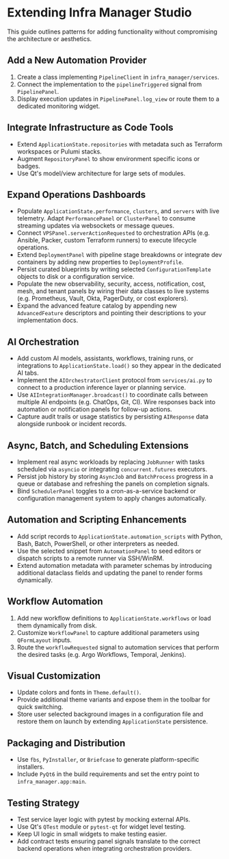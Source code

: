 # Extending Infra Manager Studio

This guide outlines patterns for adding functionality without compromising the
architecture or aesthetics.

## Add a New Automation Provider

1. Create a class implementing `PipelineClient` in `infra_manager/services`.
2. Connect the implementation to the `pipelineTriggered` signal from
   `PipelinePanel`.
3. Display execution updates in `PipelinePanel.log_view` or route them to a
   dedicated monitoring widget.

## Integrate Infrastructure as Code Tools

- Extend `ApplicationState.repositories` with metadata such as Terraform
  workspaces or Pulumi stacks.
- Augment `RepositoryPanel` to show environment specific icons or badges.
- Use Qt's model/view architecture for large sets of modules.

## Expand Operations Dashboards

- Populate `ApplicationState.performance`, `clusters`, and `servers` with live
  telemetry. Adapt `PerformancePanel` or `ClusterPanel` to consume streaming
  updates via websockets or message queues.
- Connect `VPSPanel.serverActionRequested` to orchestration APIs (e.g. Ansible,
  Packer, custom Terraform runners) to execute lifecycle operations.
- Extend `DeploymentPanel` with pipeline stage breakdowns or integrate dev
  containers by adding new properties to `DeploymentProfile`.
- Persist curated blueprints by writing selected `ConfigurationTemplate`
  objects to disk or a configuration service.
- Populate the new observability, security, access, notification, cost, mesh,
  and tenant panels by wiring their data classes to live systems (e.g. Prometheus,
  Vault, Okta, PagerDuty, or cost explorers).
- Expand the advanced feature catalog by appending new `AdvancedFeature`
  descriptors and pointing their descriptions to your implementation docs.

## AI Orchestration

- Add custom AI models, assistants, workflows, training runs, or integrations to
  `ApplicationState.load()` so they appear in the dedicated AI tabs.
- Implement the `AIOrchestratorClient` protocol from `services/ai.py` to connect
  to a production inference layer or planning service.
- Use `AIIntegrationManager.broadcast()` to coordinate calls between multiple
  AI endpoints (e.g. ChatOps, Git, CI). Wire responses back into automation or
  notification panels for follow-up actions.
- Capture audit trails or usage statistics by persisting `AIResponse` data
  alongside runbook or incident records.

## Async, Batch, and Scheduling Extensions

- Implement real async workloads by replacing `JobRunner` with tasks scheduled
  via `asyncio` or integrating `concurrent.futures` executors.
- Persist job history by storing `AsyncJob` and `BatchProcess` progress in a
  queue or database and refreshing the panels on completion signals.
- Bind `SchedulerPanel` toggles to a cron-as-a-service backend or configuration
  management system to apply changes automatically.

## Automation and Scripting Enhancements

- Add script records to `ApplicationState.automation_scripts` with Python,
  Bash, Batch, PowerShell, or other interpreters as needed.
- Use the selected snippet from `AutomationPanel` to seed editors or dispatch
  scripts to a remote runner via SSH/WinRM.
- Extend automation metadata with parameter schemas by introducing additional
  dataclass fields and updating the panel to render forms dynamically.

## Workflow Automation

1. Add new workflow definitions to `ApplicationState.workflows` or load them
   dynamically from disk.
2. Customize `WorkflowPanel` to capture additional parameters using `QFormLayout`
   inputs.
3. Route the `workflowRequested` signal to automation services that perform the
   desired tasks (e.g. Argo Workflows, Temporal, Jenkins).

## Visual Customization

- Update colors and fonts in `Theme.default()`.
- Provide additional theme variants and expose them in the toolbar for quick
  switching.
- Store user selected background images in a configuration file and restore them
  on launch by extending `ApplicationState` persistence.

## Packaging and Distribution

- Use `fbs`, `PyInstaller`, or `Briefcase` to generate platform-specific
  installers.
- Include `PyQt6` in the build requirements and set the entry point to
  `infra_manager.app:main`.

## Testing Strategy

- Test service layer logic with pytest by mocking external APIs.
- Use Qt's `QTest` module or `pytest-qt` for widget level testing.
- Keep UI logic in small widgets to make testing easier.
- Add contract tests ensuring panel signals translate to the correct backend
  operations when integrating orchestration providers.
